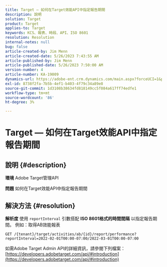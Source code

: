 ```yaml
---
title: Target — 如何在Target效能API中指定報告期間
description: 說明
solution: Target
product: Target
applies-to: Target
keywords: KCS、報表、時段、API、ISO 8601
resolution: Resolution
internal-notes: null
bug: false
article-created-by: Jim Menn
article-created-date: 5/26/2023 7:43:55 AM
article-published-by: Jim Menn
article-published-date: 5/26/2023 7:50:00 AM
version-number: 4
article-number: KA-19009
dynamics-url: https://adobe-ent.crm.dynamics.com/main.aspx?forceUCI=1&pagetype=entityrecord&etn=knowledgearticle&id=1fa2f70f-99fb-ed11-8849-6045bd006e5a
exl-id: 8738f2fa-7b5b-4ef1-b403-4f79c34a89e8
source-git-commit: 1d3108b38634fd818149cc5f084a617ff74edfe1
workflow-type: tm+mt
source-wordcount: '86'
ht-degree: 3%

---
```


# Target — 如何在Target效能API中指定報告期間

## 說明 {#description}


<b>環境</b>
Adobe Target管理API

<b>問題</b>
如何在Target效能API中指定報告期間


## 解決方法 {#resolution}


<b>解析度</b>
使用 `reportInterval` 引數搭配 <b>ISO 8601格式的時間間隔</b> 以指定報告期間。
例如：取得AB效能報表

`GET /{tenant}/target/activities/ab/{id}/report/performance?reportInterval=2022-02-01T00:00-07:00/2022-03-01T00:00-07:00`

如需Adobe Target Admin API的詳細資訊，請參閱下列檔案：
[https://developers.adobetarget.com/api/#introduction](https://developers.adobetarget.com/api/#introduction)
